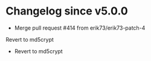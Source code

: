 # Changelog since v5.0.0
- Merge pull request #414 from erik73/erik73-patch-4

Revert to md5crypt 
- Revert to md5crypt 
